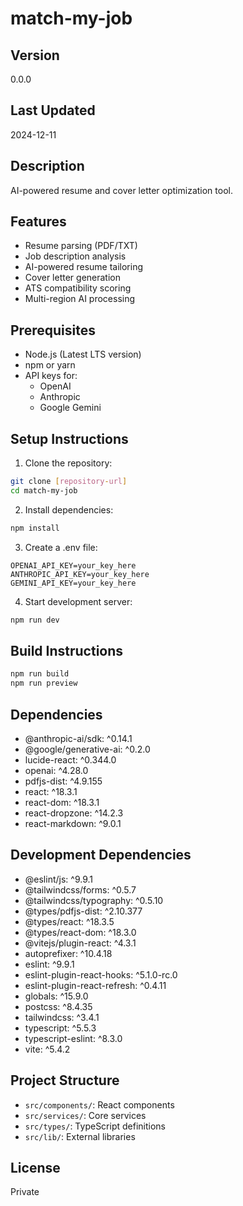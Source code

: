 # match-my-job

## Version
0.0.0

## Last Updated
2024-12-11

## Description
AI-powered resume and cover letter optimization tool.

## Features
- Resume parsing (PDF/TXT)
- Job description analysis
- AI-powered resume tailoring
- Cover letter generation
- ATS compatibility scoring
- Multi-region AI processing

## Prerequisites
- Node.js (Latest LTS version)
- npm or yarn
- API keys for:
  - OpenAI
  - Anthropic
  - Google Gemini

## Setup Instructions
1. Clone the repository:
```bash
git clone [repository-url]
cd match-my-job
```

2. Install dependencies:
```bash
npm install
```

3. Create a .env file:
```
OPENAI_API_KEY=your_key_here
ANTHROPIC_API_KEY=your_key_here
GEMINI_API_KEY=your_key_here
```

4. Start development server:
```bash
npm run dev
```

## Build Instructions
```bash
npm run build
npm run preview
```

## Dependencies
- @anthropic-ai/sdk: ^0.14.1
- @google/generative-ai: ^0.2.0
- lucide-react: ^0.344.0
- openai: ^4.28.0
- pdfjs-dist: ^4.9.155
- react: ^18.3.1
- react-dom: ^18.3.1
- react-dropzone: ^14.2.3
- react-markdown: ^9.0.1

## Development Dependencies
- @eslint/js: ^9.9.1
- @tailwindcss/forms: ^0.5.7
- @tailwindcss/typography: ^0.5.10
- @types/pdfjs-dist: ^2.10.377
- @types/react: ^18.3.5
- @types/react-dom: ^18.3.0
- @vitejs/plugin-react: ^4.3.1
- autoprefixer: ^10.4.18
- eslint: ^9.9.1
- eslint-plugin-react-hooks: ^5.1.0-rc.0
- eslint-plugin-react-refresh: ^0.4.11
- globals: ^15.9.0
- postcss: ^8.4.35
- tailwindcss: ^3.4.1
- typescript: ^5.5.3
- typescript-eslint: ^8.3.0
- vite: ^5.4.2

## Project Structure
- `src/components/`: React components
- `src/services/`: Core services
- `src/types/`: TypeScript definitions
- `src/lib/`: External libraries

## License
Private
